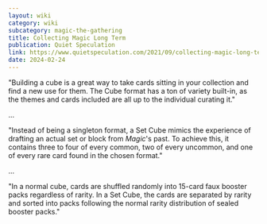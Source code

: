 ```yaml
---
layout: wiki
category: wiki
subcategory: magic-the-gathering
title: Collecting Magic Long Term
publication: Quiet Speculation
link: https://www.quietspeculation.com/2021/09/collecting-magic-long-term-building-a-set-cube/
date: 2024-02-24
---
```


"Building a cube is a great way to take cards sitting in your collection and find a new use for them. The Cube format has a ton of variety built-in, as the themes and cards included are all up to the individual curating it."

...

"Instead of being a singleton format, a Set Cube mimics the experience of drafting an actual set or block from *Magic*'s past. To achieve this, it contains three to four of every common, two of every uncommon, and one of every rare card found in the chosen format."

...

"In a normal cube, cards are shuffled randomly into 15-card faux booster packs regardless of rarity. In a Set Cube, the cards are separated by rarity and sorted into packs following the normal rarity distribution of sealed booster packs."
